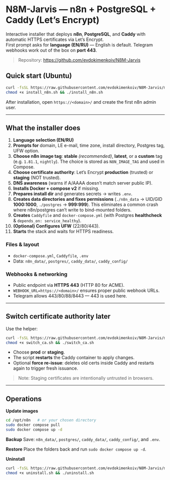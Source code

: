 # N8M-Jarvis — n8n + PostgreSQL + Caddy (Let’s Encrypt)

Interactive installer that deploys **n8n**, **PostgreSQL**, and **Caddy** with automatic HTTPS certificates via Let’s Encrypt.  
First prompt asks for **language (EN/RU)** — English is default. Telegram webhooks work out of the box on **port 443**.

> Repository: https://github.com/evdokimenkoiv/N8M-Jarvis

## Quick start (Ubuntu)
```bash
curl -fsSL https://raw.githubusercontent.com/evdokimenkoiv/N8M-Jarvis/main/install_n8n.sh -o install_n8n.sh
chmod +x install_n8n.sh && ./install_n8n.sh
```

After installation, open `https://<domain>/` and create the first n8n admin user.

---

## What the installer does

1. **Language selection (EN/RU)**  
2. **Prompts for** domain, LE e-mail, time zone, install directory, Postgres tag, UFW option.  
3. **Choose n8n image tag**: **stable** *(recommended)*, **latest**, or a **custom** tag (e.g. `1.81.1`, `nightly`). The choice is stored as `N8N_IMAGE_TAG` and used in Compose.  
4. **Choose certificate authority**: Let’s Encrypt **production** (trusted) or **staging** (NOT trusted).  
5. **DNS awareness** (warns if A/AAAA doesn’t match server public IP).  
6. **Installs Docker + compose v2** if missing.  
7. **Prepares install dir** and generates secrets → writes `.env`.  
8. **Creates data directories and fixes permissions** (`./n8n_data` → UID/GID **1000:1000**, `./postgres` → **999:999**). This eliminates a common crash where n8n/postgres can’t write to bind-mounted folders.  
9. **Creates** `Caddyfile` and `docker-compose.yml` (with Postgres **healthcheck** & `depends_on: service_healthy`).  
10. **(Optional) Configures UFW** (22/80/443).  
11. **Starts** the stack and waits for HTTPS readiness.

### Files & layout
- `docker-compose.yml`, `Caddyfile`, `.env`  
- Data: `n8n_data/`, `postgres/`, `caddy_data/`, `caddy_config/`

### Webhooks & networking
- Public endpoint via **HTTPS 443** (HTTP 80 for ACME).  
- `WEBHOOK_URL=https://<domain>/` ensures proper public webhook URLs.  
- Telegram allows 443/80/88/8443 — 443 is used here.

---

## Switch certificate authority later

Use the helper:

```bash
curl -fsSL https://raw.githubusercontent.com/evdokimenkoiv/N8M-Jarvis/main/switch_ca.sh -o switch_ca.sh
chmod +x switch_ca.sh && ./switch_ca.sh
```
- Choose **prod** or **staging**.  
- The script **restarts** the Caddy container to apply changes.  
- Optional **force re-issue**: deletes old certs inside Caddy and restarts again to trigger fresh issuance.

> Note: Staging certificates are intentionally untrusted in browsers.

---

## Operations

**Update images**
```bash
cd /opt/n8n   # or your chosen directory
sudo docker compose pull
sudo docker compose up -d
```

**Backup**
Save: `n8n_data/`, `postgres/`, `caddy_data/`, `caddy_config/`, and `.env`.

**Restore**
Place the folders back and run `sudo docker compose up -d`.

**Uninstall**
```bash
curl -fsSL https://raw.githubusercontent.com/evdokimenkoiv/N8M-Jarvis/main/uninstall.sh -o uninstall.sh
chmod +x uninstall.sh && ./uninstall.sh
```
